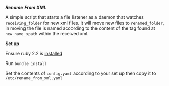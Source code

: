 ***Rename From XML***

A simple script that starts a file listener as a daemon that watches `receiving_folder` for
new xml files. It will move new files to `renamed_folder`, in moving the file is named according to
the content of the tag found at `new_name_xpath` within the received xml.

**Set up**

Ensure ruby 2.2 is [installed](https://www.ruby-lang.org/en/documentation/installation/)

Run `bundle install`

Set the contents of `config.yaml` according to your set up then copy it to `/etc/rename_from_xml.yaml`

